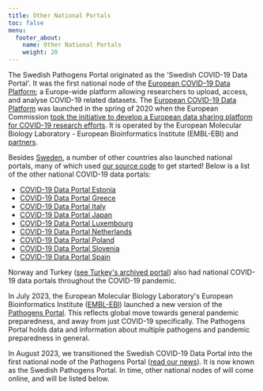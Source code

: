```yaml
---
title: Other National Portals
toc: false
menu:
  footer_about:
    name: Other National Portals
    weight: 20
---
```


The Swedish Pathogens Portal originated as the 'Swedish COVID-19 Data Portal'. It was the first national node of the [European COVID-19 Data Platform](https://covid19dataportal.org/); a Europe-wide platform allowing researchers to upload, access, and analyse COVID-19 related datasets. The [European COVID-19 Data Platform](https://covid19dataportal.org/) was launched in the spring of 2020 when the European Commission [took the initiative to develop a European data sharing platform for COVID-19 research efforts](https://www.embl.org/news/science/embl-ebi-launches-covid-19-data-portal/). It is operated by the European Molecular Biology Laboratory - European Bioinformatics Institute (EMBL-EBI) and [partners](https://www.covid19dataportal.org/partners).

Besides [Sweden](https://www.pathogens.se), a number of other countries also launched national portals, many of which used [our source code](https://github.com/ScilifelabDataCentre/covid-portal) to get started! Below is a list of the other national COVID-19 data portals:

- [COVID-19 Data Portal Estonia](https://covid19dataportal.ee)
- [COVID-19 Data Portal Greece](https://www.covid19dataportal.gr)
- [COVID-19 Data Portal Italy](https://www.covid19dataportal.it)
- [COVID-19 Data Portal Japan](https://covid19dataportal.jp)
- [COVID-19 Data Portal Luxembourg](https://covid19dataportal.lu)
- [COVID-19 Data Portal Netherlands](https://www.covid19dataportal.nl)
- [COVID-19 Data Portal Poland](https://covid19dataportal.pl)
- [COVID-19 Data Portal Slovenia](https://covid19dataportal.si)
- [COVID-19 Data Portal Spain](https://www.covid19dataportal.es)

Norway and Turkey ([see Turkey's archived portal](https://www.loc.gov/item/lcwaN0030712/)) also had national COVID-19 data portals throughout the COVID-19 pandemic.

In July 2023, the European Molecular Biology Laboratory's European Bioinformatics Institute ([EMBL-EBI](https://www.ebi.ac.uk/)) launched a new version of the [Pathogens Portal](https://www.pathogensportal.org/). This reflects global move towards general pandemic preparedness, and away from just COVID-19 specifically. The Pathogens Portal holds data and information about multiple pathogens and pandemic preparedness in general.

In August 2023, we transitioned the Swedish COVID-19 Data Portal into the first national node of the Pathogens Portal ([read our news](https://www.pathogens.se/updates/pathogens_portal/)). It is now known as the Swedish Pathogens Portal. In time, other national nodes of will come online, and will be listed below.
